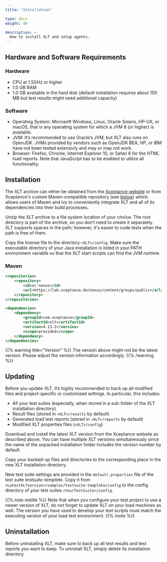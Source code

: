 ```yaml
---
title: "Installation"

type: docs
weight: 40

description: >
  How to install XLT and setup agents.
---
```


## Hardware and Software Requirements

### Hardware

-   CPU at 1.5GHz or higher
-   1.0 GB RAM
-   1.0 GB available in the hard disk (default installation requires
    about 150 MB but test results might need additional capacity)

### Software

-   Operating System: Microsoft Windows, Linux, Oracle Solaris, HP-UX,
    or macOS, that is any operating system for which a JVM 8 (or
    higher) is available.
-   JVM: It’s recommended to use Oracle’s JVM, but XLT also runs on OpenJDK.
    JVMs provided by vendors such as OpenJDK BEA, HP, or IBM have not
    been tested extensivly and may or may not work.
-   Browser: Firefox, Chrome, Internet Explorer 10, or Safari 6 for the
    HTML load reports. Note that JavaScript has to be enabled to utilize
    all functionality.

## Installation

The XLT archive can either be obtained from the [Xceptance website](https://www.xceptance.com/en/xlt/download.html) or from Xceptance's custom Maven-compatible repository (see [below](#maven)) which allows users of Maven and Ivy to conveniently integrate XLT and all of its dependencies into their build processes.

Unzip the XLT archive to a file system location of your choice. The root directory is part of the archive, so you don’t need to create it separately. XLT supports spaces in the path; however, it's easier to code tests when the path is free of them.

Copy the license file to the directory `<XLT>/config`. Make sure the executable directory of your Java installation is listed in your PATH environment variable so that the XLT start scripts can find the JVM runtime.

### Maven

```xml
<repositories>
    <repository>
        <id>xc-nexus</id>
        <url>https://lab.xceptance.de/nexus/content/groups/public</url>
    </repository>
</repositories>

<dependencies>
    <dependency>
        <groupId>com.xceptance</groupId>
        <artifactId>xlt</artifactId>
        <version>4.13.2</version>
        <scope>provided</scope>
    </dependency>
</dependencies>
```
{{% warning title="Version" %}}
The version above might not be the latest version. Please adjust the version information accordingly.
{{% /warning %}}

## Updating
Before you update XLT, it’s highly recommended to back up all modified files and project-specific or customized settings. In particular, this includes:

* All your test suites (especially, when stored in a sub-folder of the XLT installation directory)
* Result files (stored in `<XLT>/results` by default)
* Generated load test reports (stored in `<XLT>/reports` by default)
* Modified XLT properties files (`<XLT>/config`)

Download and install the latest XLT version from the Xceptance website as described above. You can have multiple XLT versions simultaneously since the name of the unpacked installation folder includes the version number by default.

Copy your backed-up files and directories to the corresponding place in the new XLT installation directory.

New test suite settings are provided in the `default.properties` file of the test suite *testsuite-template*. Copy it from `<LatestXLTversion>/samples/testsuite-template/config` to the config directory of your test suites `<YourTestSuite>/config`.

{{% note notitle %}}
Note that when you configure your test project to use a newer version of XLT, do not forget to update XLT on your load machines as well. The version you have used to develop your test scripts must match the executing version of your load test environment.
{{% /note %}}

## Uninstallation
Before uninstalling XLT, make sure to back up all test results and test reports you want to keep. To uninstall XLT, simply delete its installation directory.

